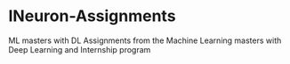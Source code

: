 # INeuron-Assignments
ML masters with DL
Assignments from the Machine Learning masters with Deep Learning and Internship program
